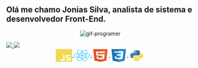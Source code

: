 ## Olá me chamo Jonias Silva, analista de sistema e desenvolvedor Front-End.




<div align="center">


 ![gif-programer](https://user-images.githubusercontent.com/89999300/233846640-bc58fcb1-40e9-4235-a1ed-9a4907861ede.gif)
 
 

</div>
 
 
 
 
 
<div style="display: inline_block">

 <a href="https://github.com/JonFrontEnd">
  <img height="185em" src="https://github-readme-stats.vercel.app/api?username=JonFrontEnd&show_icons=true&theme=dark&include_all_commits=true&count_private=true"/>
  <img height="185em" src="https://github-readme-stats.vercel.app/api/top-langs/?username=JonFrontEnd&layout=compact&langs_count=7&theme=dark"/>
</div>
 
 
 
 






 
 
 
<div align="center">
  <img align="center"  height="35" width="45" src="https://raw.githubusercontent.com/devicons/devicon/master/icons/javascript/javascript-plain.svg">
  <img align="center"  height="35" width="45" src="https://raw.githubusercontent.com/devicons/devicon/master/icons/react/react-original.svg">
  <img align="center" height="35" width="45" src="https://raw.githubusercontent.com/devicons/devicon/master/icons/html5/html5-original.svg">
  <img align="center"  height="35" width="45" src="https://raw.githubusercontent.com/devicons/devicon/master/icons/css3/css3-original.svg">
  <img align="center"  height="35" width="44" src="https://raw.githubusercontent.com/devicons/devicon/master/icons/python/python-original.svg">

</div

